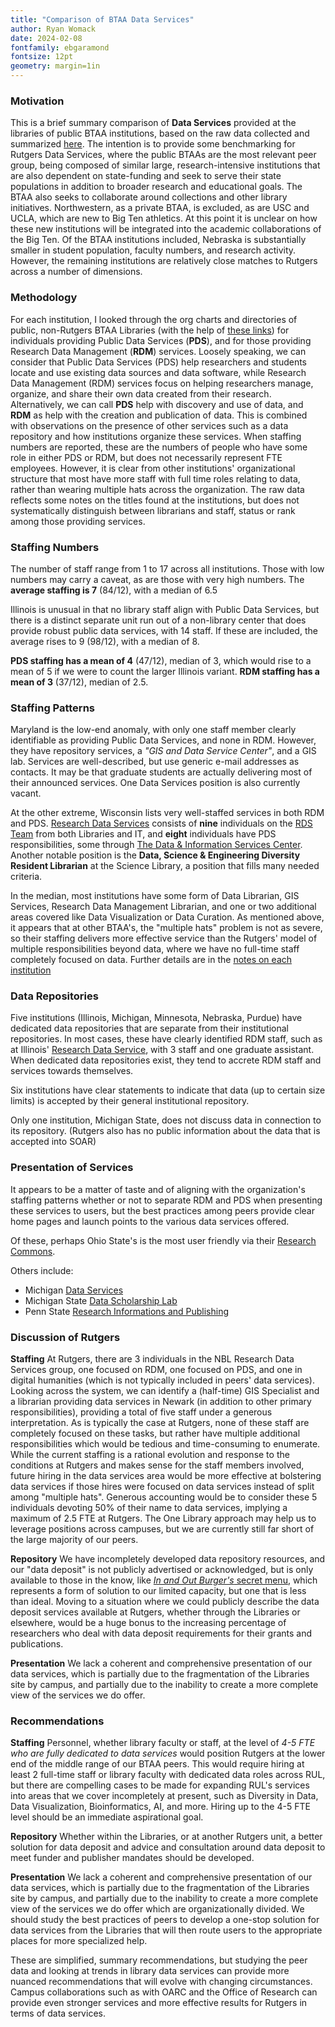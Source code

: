 ```yaml
---
title: "Comparison of BTAA Data Services"
author: Ryan Womack
date: 2024-02-08
fontfamily: ebgaramond
fontsize: 12pt
geometry: margin=1in
---
```

### Motivation

This is a brief summary comparison of **Data Services** provided at the libraries of public BTAA institutions, based on the raw data collected and summarized [here](https://github.com/ryandata/BTAAreview/blob/main/data_services.md). The intention is to provide some benchmarking for Rutgers Data Services, where the public BTAAs are the most relevant peer group, being composed of similar large, research-intensive institutions that are also dependent on state-funding and seek to serve their state populations in addition to broader research and educational goals. The BTAA also seeks to collaborate around collections and other library initiatives. Northwestern, as a private BTAA, is excluded, as are USC and UCLA, which are new to Big Ten athletics. At this point it is unclear on how these new institutions will be integrated into the academic collaborations of the Big Ten.  Of the BTAA institutions included, Nebraska is substantially smaller in student population, faculty numbers, and research activity. However, the remaining institutions are relatively close matches to Rutgers across a number of dimensions.

### Methodology

For each institution, I looked through the org charts and directories of public, non-Rutgers BTAA Libraries (with the help of [these links](https://github.com/ryandata/BTAAreview/tree/main)) for individuals providing Public Data Services (**PDS**), and for those providing Research Data Management (**RDM**) services.  Loosely speaking, we can consider that Public Data Services (PDS) help researchers and students locate and use existing data sources and data software, while Research Data Management (RDM) services focus on helping researchers manage, organize, and share their own data created from their research. Alternatively, we can call **PDS** help with discovery and use of data, and **RDM** as help with the creation and publication of data.  This is combined with observations on the presence of other services such as a data repository and how institutions organize these services. When staffing numbers are reported, these are the numbers of people who have some role in either PDS or RDM, but does not necessarily represent FTE employees. However, it is clear from other institutions' organizational structure that most have more staff with full time roles relating to data, rather than wearing multiple hats across the organization.  The raw data reflects some notes on the titles found at the institutions, but does not systematically distinguish between librarians and staff, status or rank among those providing services.

### Staffing Numbers

The number of staff range from 1 to 17 across all institutions. Those with low numbers may carry a caveat, as are those with very high numbers.  The **average staffing is 7** (84/12), with a median of 6.5

Illinois is unusual in that no library staff align with Public Data Services, but there is a distinct separate unit run out of a non-library center that does provide robust public data services, with 14 staff.  If these are included, the average rises to 9 (98/12), with a median of 8.

**PDS staffing has a mean of 4** (47/12), median of 3, which would rise to a mean of 5 if we were to count the larger Illinois variant.
**RDM staffing has a mean of 3** (37/12), median of 2.5.

### Staffing Patterns

Maryland is the low-end anomaly, with only one staff member clearly identifiable as providing Public Data Services, and none in RDM. However, they have repository services, a _"GIS and Data Service Center"_, and a GIS lab. Services are well-described, but use generic e-mail addresses as contacts. It may be that graduate students are actually delivering most of their announced services.  One Data Services position is also currently vacant.

At the other extreme, Wisconsin lists very well-staffed services in both RDM and PDS. [Research Data Services](https://researchdata.wisc.edu/) consists of **nine** individuals on the [RDS Team](https://researchdata.wisc.edu/rds-team/) from both Libraries and IT, and **eight** individuals have PDS responsibilities, some through [The Data & Information Services Center](https://www.disc.wisc.edu/).  Another notable position is the **Data, Science & Engineering Diversity Resident Librarian** at the Science Library, a position that fills many needed criteria.

In the median, most institutions have some form of Data Librarian, GIS Services, Research Data Management Librarian, and one or two additional areas covered like Data Visualization or Data Curation. As mentioned above, it appears that at other BTAA's, the "multiple hats" problem is not as severe, so their staffing delivers more effective service than the Rutgers' model of multiple responsibilities beyond data, where we have no full-time staff completely focused on data. Further details are in the [notes on each institution](https://github.com/ryandata/BTAAreview/blob/main/data_services.md)

### Data Repositories

Five institutions (Illinois, Michigan, Minnesota, Nebraska, Purdue) have dedicated data repositories that are separate from their institutional repositories. In most cases, these have clearly identified RDM staff, such as at Illinois' [Research Data Service](https://researchdataservice.illinois.edu/), with 3 staff and one graduate assistant. When dedicated data repositories exist, they tend to accrete RDM staff and services towards themselves.

Six institutions have clear statements to indicate that data (up to certain size limits) is accepted by their general institutional repository.

Only one institution, Michigan State, does not discuss data in connection to its repository. (Rutgers also has no public information about the data that is accepted into SOAR)

### Presentation of Services

It appears to be a matter of taste and of aligning with the organization's staffing patterns whether or not to separate RDM and PDS when presenting these services to users, but the best practices among peers provide clear home pages and launch points to the various data services offered.

Of these, perhaps Ohio State's is the most user friendly via their [Research Commons](https://library.osu.edu/researchcommons).

Others include:

 - Michigan [Data Services](https://lib.umich.edu/research-and-scholarship/data-services)
 - Michigan State [Data Scholarship Lab](https://lib.msu.edu/dsl/)
 - Penn State [Research Informations and Publishing](https://libraries.psu.edu/about/departments/research-informatics-and-publishing)

### Discussion of Rutgers

**Staffing** At Rutgers, there are 3 individuals in the NBL Research Data Services group, one focused on RDM, one focused on PDS, and one in digital humanities (which is not typically included in peers' data services).  Looking across the system, we can identify a (half-time) GIS Specialist and a librarian providing data services in Newark (in addition to other primary responsibilities), providing a total of five staff under a generous interpretation. As is typically the case at Rutgers, none of these staff are completely focused on these tasks, but rather have multiple additional responsibilities which would be tedious and time-consuming to enumerate. While the current staffing is a rational evolution and response to the conditions at Rutgers and makes sense for the staff members involved, future hiring in the data services area would be more effective at bolstering data services if those hires were focused on data services instead of split among "multiple hats".  Generous accounting would be to consider these 5 individuals devoting 50% of their name to data services, implying a maximum of 2.5 FTE at Rutgers.  The One Library approach may help us to leverage positions across campuses, but we are currently still far short of the large majority of our peers.

**Repository** We have incompletely developed data repository resources, and our "data deposit" is not publicly advertised or acknowledged, but is only available to those in the know, like [_In and Out Burger's_ secret menu](https://www.eatthis.com/in-n-out-secret-menu-items/), which represents a form of solution to our limited capacity, but one that is less than ideal. Moving to a situation where we could publicly describe the data deposit services available at Rutgers, whether through the Libraries or elsewhere, would be a huge bonus to the increasing percentage of researchers who deal with data deposit requirements for their grants and publications.

**Presentation** We lack a coherent and comprehensive presentation of our data services, which is partially due to the fragmentation of the Libraries site by campus, and partially due to the inability to create a more complete view of the services we do offer.

### Recommendations

**Staffing** Personnel, whether library faculty or staff, at the level of *4-5 FTE who are fully dedicated to data services* would position Rutgers at the lower end of the middle range of our BTAA peers.  This would require hiring at least 2 full-time staff or library faculty with dedicated data roles across RUL, but there are compelling cases to be made for expanding RUL's services into areas that we cover incompletely at present, such as Diversity in Data, Data Visualization, Bioinformatics, AI, and more.  Hiring up to the 4-5 FTE level should be an immediate aspirational goal.

**Repository** Whether within the Libraries, or at another Rutgers unit, a better solution for data deposit and advice and consultation around data deposit to meet funder and publisher mandates should be developed.

**Presentation** We lack a coherent and comprehensive presentation of our data services, which is partially due to the fragmentation of the Libraries site by campus, and partially due to the inability to create a more complete view of the services we do offer which are organizationally divided. We should study the best practices of peers to develop a one-stop solution for data services from the Libraries that will then route users to the appropriate places for more specialized help.

These are simplified, summary recommendations, but studying the peer data and looking at trends in library data services can provide more nuanced recommendations that will evolve with changing circumstances.  Campus collaborations such as with OARC and the Office of Research can provide even stronger services and more effective results for Rutgers in terms of data services.
